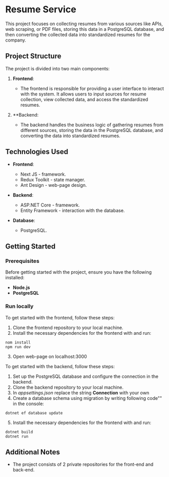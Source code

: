 # Resume Service

 This project focuses on collecting resumes from various sources like APIs, web scraping, or PDF files, storing this data in a PostgreSQL database, and then converting the collected data into standardized resumes for the company.

## Project Structure

The project is divided into two main components:

1. **Frontend**:
   - The frontend is responsible for providing a user interface to interact with the system. It allows users to input sources for resume collection, view collected data, and access the standardized resumes.

2. **Backend:
   - The backend handles the business logic of gathering resumes from different sources, storing the data in the PostgreSQL database, and converting the data into standardized resumes.

## Technologies Used

- **Frontend**:
  - Next JS  - framework.
  - Redux Toolkit - state manager.
  - Ant Design - web-page design.

- **Backend**:
  - ASP.NET Core - framework.
  - Entity Framework - interaction with the database.

- **Database**:
  - PostgreSQL.

## Getting Started

### Prerequisites 

Before getting started with the project, ensure you have the following installed: 
- **Node.js**
- **PostgreSQL**
### Run locally

To get started with the frontend, follow these steps:

1. Clone the frontend repository to your local machine.
2. Install the necessary dependencies for the frontend with and run:
```
nom install
npm run dev
```
3. Open web-page on localhost:3000

To get started with the backend, follow these steps:
1. Set up the PostgreSQL database and configure the connection in the backend.
2. Clone the backend repository to your local machine.
3. In *appsettings.json* replace the string **Connection** with your own
4. Create a database schema using migration by writing following code"" in the console:
```
dotnet ef database update
```
5. Install the necessary dependencies for the frontend with and run:
```
dotnet build
dotnet run
```

## Additional Notes

- The project consists of 2 private repositories for the front-end and back-end.
